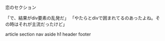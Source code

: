 恋のセクション

「で、結果がdiv要素の乱発だ」
「やたらとdivで囲まれてるのあったよね。その時はそれが主流だったけど」

article
section
nav
aside
h1
header
footer